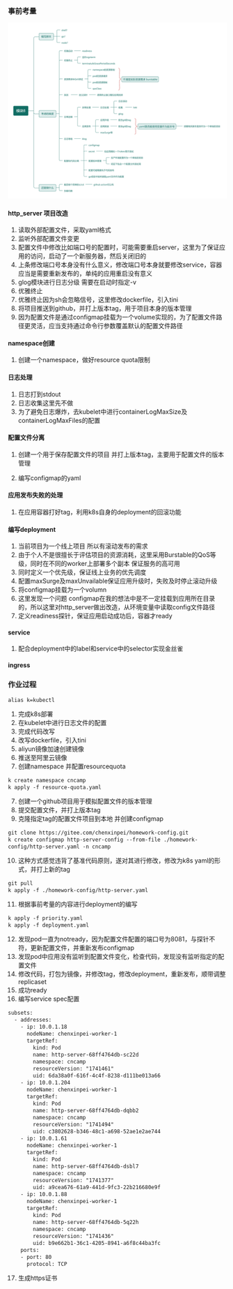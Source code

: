 ### 事前考量

![]()![作业](./作业.png)

####  http_server 项目改造

1. 读取外部配置文件，采取yaml格式
2. 监听外部配置文件变更
3. 配置文件中修改比如端口号的配置时，可能需要重启server，这里为了保证应用的访问，启动了一个新服务器，然后关闭旧的
4. 上条修改端口号本身没有什么意义，修改端口号本身就要修改service，容器应当是需要重新发布的，单纯的应用重启没有意义
5. glog模块进行日志分级 需要在启动时指定-v
4. 优雅终止
4. 优雅终止因为sh会忽略信号，这里修改dockerfile，引入tini
5. 将项目推送到github，并打上版本tag，用于项目本身的版本管理
5. 因为配置文件是通过configmap挂载为一个volume实现的，为了配置文件路径更灵活，应当支持通过命令行参数覆盖默认的配置文件路径

#### namespace创建

1. 创建一个namespace，做好resource quota限制

#### 日志处理

1. 日志打到stdout
1. 日志收集这里先不做 
1. 为了避免日志爆炸，去kubelet中进行containerLogMaxSize及containerLogMaxFiles的配置

####  配置文件分离
1. 创建一个用于保存配置文件的项目 并打上版本tag，主要用于配置文件的版本管理

2. 编写configmap的yaml

#### 应用发布失败的处理
1. 在应用容器打好tag，利用k8s自身的deployment的回滚功能

####  编写deployment
1. 当前项目为一个线上项目 所以有滚动发布的需求
2. 由于个人不是很擅长于评估项目的资源消耗，这里采用Burstable的QoS等级，同时在不同的worker上部署多个副本 保证服务的高可用
3. 同时定义一个优先级，保证线上业务的优先调度
3. 配置maxSurge及maxUnvailable保证应用升级时，失败及时停止滚动升级
4. 将configmap挂载为一个volumn
5. 这里发现一个问题 configmap在我的想法中是不一定挂载到应用所在目录的，所以这里对http_server做出改造，从环境变量中读取config文件路径
5. 定义readiness探针，保证应用启动成功后，容器才ready
#### service

1. 配合deployment中的label和service中的selector实现金丝雀

#### ingress



### 作业过程
```
alias k=kubectl
```
1. 完成k8s部署
1. 在kubelet中进行日志文件的配置
2. 完成代码改写
3. 改写dockerfile，引入tini
4. aliyun镜像加速创建镜像
5. 推送至阿里云镜像
6. 创建namespace 并配置resourcequota
```
k create namespace cncamp
k apply -f resource-quota.yaml
```
7. 创建一个github项目用于模拟配置文件的版本管理
8. 提交配置文件，并打上版本tag
9. 克隆指定tag的配置文件项目到本地 并创建configmap
```
git clone https://gitee.com/chenxinpei/homework-config.git
k create configmap http-server-config --from-file ./homework-config/http-server.yaml -n cncamp
```

10. 这种方式感觉违背了基准代码原则，遂对其进行修改，修改为k8s yaml的形式，并打上新的tag
```
git pull
k apply -f ./homework-config/http-server.yaml
```

11. 根据事前考量的内容进行deployment的编写
```
k apply -f priority.yaml
k apply -f deployment.yaml
```
12. 发现pod一直为notready，因为配置文件配置的端口号为8081，与探针不符，更新配置文件，并重新发布configmap
13. 发现pod中应用没有监听到配置文件变化，检查代码，发现没有监听指定的配置文件
14. 修改代码，打包为镜像，并修改tag，修改deployment，重新发布，顺带调整replicaset
15. 成功ready
16. 编写service spec配置
```
subsets:
  - addresses:
    - ip: 10.0.1.18
      nodeName: chenxinpei-worker-1
      targetRef:
        kind: Pod
        name: http-server-68ff4764db-sc22d
        namespace: cncamp
        resourceVersion: "1741461"
        uid: 6da38a0f-616f-4c4f-8238-d111be013a66
    - ip: 10.0.1.204
      nodeName: chenxinpei-worker-1
      targetRef:
        kind: Pod
        name: http-server-68ff4764db-dqbb2
        namespace: cncamp
        resourceVersion: "1741494"
        uid: c3802628-b346-48c1-a698-52ae1e2ae744
    - ip: 10.0.1.61
      nodeName: chenxinpei-worker-1
      targetRef:
        kind: Pod
        name: http-server-68ff4764db-dsbl7
        namespace: cncamp
        resourceVersion: "1741377"
        uid: a9cea676-61a9-441d-9fc3-22b216680e9f
    - ip: 10.0.1.88
      nodeName: chenxinpei-worker-1
      targetRef:
        kind: Pod
        name: http-server-68ff4764db-5q22h
        namespace: cncamp
        resourceVersion: "1741436"
        uid: b9e662b1-36c1-4205-8941-a6f8c44ba3fc
    ports:
    - port: 80
      protocol: TCP
```

17. 生成https证书